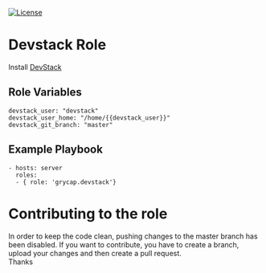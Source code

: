 [![License](https://img.shields.io/badge/license-Apache%202-blue.svg)](https://www.apache.org/licenses/LICENSE-2.0)

Devstack Role
===================

Install [DevStack](https://docs.openstack.org/developer/devstack/)

Role Variables
--------------
```
devstack_user: "devstack"
devstack_user_home: "/home/{{devstack_user}}"
devstack_git_branch: "master"
```

Example Playbook
----------------
```
- hosts: server
  roles:
  - { role: 'grycap.devstack'}
```

Contributing to the role
========================
In order to keep the code clean, pushing changes to the master branch has been disabled. If you want to contribute, you have to create a branch, upload your changes and then create a pull request.  
Thanks
